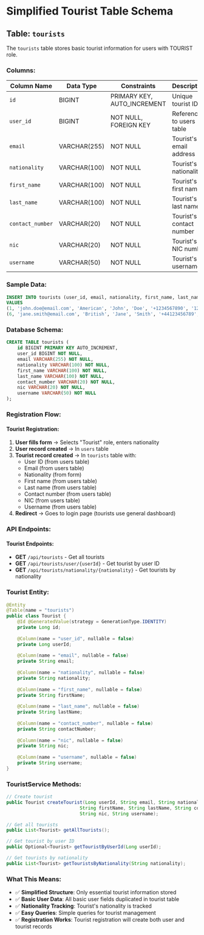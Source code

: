 # Simplified Tourist Table Schema

## Table: `tourists`

The `tourists` table stores basic tourist information for users with TOURIST role.

### Columns:

| Column Name | Data Type | Constraints | Description |
|-------------|-----------|-------------|-------------|
| `id` | BIGINT | PRIMARY KEY, AUTO_INCREMENT | Unique tourist ID |
| `user_id` | BIGINT | NOT NULL, FOREIGN KEY | Reference to users table |
| `email` | VARCHAR(255) | NOT NULL | Tourist's email address |
| `nationality` | VARCHAR(100) | NOT NULL | Tourist's nationality |
| `first_name` | VARCHAR(100) | NOT NULL | Tourist's first name |
| `last_name` | VARCHAR(100) | NOT NULL | Tourist's last name |
| `contact_number` | VARCHAR(20) | NOT NULL | Tourist's contact number |
| `nic` | VARCHAR(20) | NOT NULL | Tourist's NIC number |
| `username` | VARCHAR(50) | NOT NULL | Tourist's username |

### Sample Data:

```sql
INSERT INTO tourists (user_id, email, nationality, first_name, last_name, contact_number, nic, username) 
VALUES 
(1, 'john.doe@email.com', 'American', 'John', 'Doe', '+1234567890', '123456789V', 'johndoe'),
(6, 'jane.smith@email.com', 'British', 'Jane', 'Smith', '+44123456789', '987654321V', 'janesmith');
```

### Database Schema:

```sql
CREATE TABLE tourists (
    id BIGINT PRIMARY KEY AUTO_INCREMENT,
    user_id BIGINT NOT NULL,
    email VARCHAR(255) NOT NULL,
    nationality VARCHAR(100) NOT NULL,
    first_name VARCHAR(100) NOT NULL,
    last_name VARCHAR(100) NOT NULL,
    contact_number VARCHAR(20) NOT NULL,
    nic VARCHAR(20) NOT NULL,
    username VARCHAR(50) NOT NULL
);
```

### Registration Flow:

#### **Tourist Registration:**
1. **User fills form** → Selects "Tourist" role, enters nationality
2. **User record created** → In `users` table
3. **Tourist record created** → In `tourists` table with:
   - User ID (from users table)
   - Email (from users table)
   - Nationality (from form)
   - First name (from users table)
   - Last name (from users table)
   - Contact number (from users table)
   - NIC (from users table)
   - Username (from users table)
4. **Redirect** → Goes to login page (tourists use general dashboard)

### API Endpoints:

#### **Tourist Endpoints:**
- **GET** `/api/tourists` - Get all tourists
- **GET** `/api/tourists/user/{userId}` - Get tourist by user ID
- **GET** `/api/tourists/nationality/{nationality}` - Get tourists by nationality

### Tourist Entity:

```java
@Entity
@Table(name = "tourists")
public class Tourist {
    @Id @GeneratedValue(strategy = GenerationType.IDENTITY)
    private Long id;
    
    @Column(name = "user_id", nullable = false)
    private Long userId;
    
    @Column(name = "email", nullable = false)
    private String email;
    
    @Column(name = "nationality", nullable = false)
    private String nationality;
    
    @Column(name = "first_name", nullable = false)
    private String firstName;
    
    @Column(name = "last_name", nullable = false)
    private String lastName;
    
    @Column(name = "contact_number", nullable = false)
    private String contactNumber;
    
    @Column(name = "nic", nullable = false)
    private String nic;
    
    @Column(name = "username", nullable = false)
    private String username;
}
```

### TouristService Methods:

```java
// Create tourist
public Tourist createTourist(Long userId, String email, String nationality, 
                           String firstName, String lastName, String contactNumber, 
                           String nic, String username);

// Get all tourists
public List<Tourist> getAllTourists();

// Get tourist by user ID
public Optional<Tourist> getTouristByUserId(Long userId);

// Get tourists by nationality
public List<Tourist> getTouristsByNationality(String nationality);
```

### What This Means:

- ✅ **Simplified Structure**: Only essential tourist information stored
- ✅ **Basic User Data**: All basic user fields duplicated in tourist table
- ✅ **Nationality Tracking**: Tourist's nationality is tracked
- ✅ **Easy Queries**: Simple queries for tourist management
- ✅ **Registration Works**: Tourist registration will create both user and tourist records





